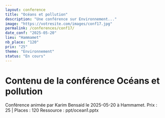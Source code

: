 ```yaml
---
layout: conference
title: "Océans et pollution"
description: "Une conférence sur Environnement..."
image: "https://votresite.com/images/conf17.jpg"
permalink: /conferences/conf17/
date_conf: "2025-05-20"
lieu: "Hammamet"
nb_place: "120"
prix: "25"
theme: "Environnement"
status: "En cours"
---
```


# Contenu de la conférence Océans et pollution

Conférence animée par Karim Bensaid le 2025-05-20 à Hammamet.
Prix : 25 | Places : 120
Ressource : ppt/ocean1.pptx
